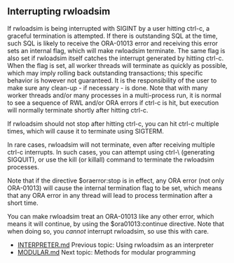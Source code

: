 ## Interrupting rwloadsim 
If rwloadsim is being interrupted with SIGINT by a user hitting ctrl-c, 
a graceful termination is attempted.
If there is outstanding SQL at the time, such SQL is likely to receive 
the ORA-01013 error and receiving this error sets an internal flag, 
which will make rwloadsim terminate.
The same flag is also set if rwloadsim itself catches the interrupt 
generated by hitting ctrl-c.
When the flag is set, all worker threads will terminate as quickly as 
possible, which may imply rolling back outstanding transactions; this 
specific behavior is however not guaranteed.
It is the responsibility of the user to make sure any clean-up - if 
necessary - is done.
Note that with many worker threads and/or many processes in a 
multi-process run, it is normal to see a sequence of RWL and/or ORA 
errors if ctrl-c is hit, but execution will normally terminate shortly 
after hitting ctrl-c. 

If rwloadsim should not stop after hitting ctrl-c, you can hit ctrl-c 
multiple times, which will cause it to terminate using SIGTERM.

In rare cases, rwloadsim will not terminate, even after receiving 
multiple ctrl-c interrupts.
In such cases, you can attempt using ctrl-\ (generating SIGQUIT), or 
use the kill (or killall) command to terminate the rwloadsim processes. 

Note that if the directive $oraerror:stop is in effect, any ORA error 
(not only ORA-01013) will cause the internal termination flag to be 
set, which means that any ORA error in any thread will lead to process 
termination after a short time. 

You can make rwloadsim treat an ORA-01013 like any other error, which 
means it will continue, by using the $ora01013:continue directive.
Note that when doing so, you _cannot_ interrupt rwloadsim, so use this with care.

* [INTERPRETER.md](INTERPRETER.md) Previous topic: Using rwloadsim as an interpreter
* [MODULAR.md](MODULAR.md) Next topic: Methods for modular programming
